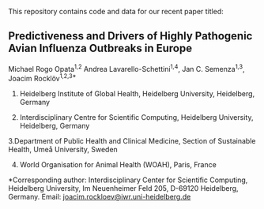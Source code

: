 This repository contains code and data for our recent paper titled:

## Predictiveness and Drivers of Highly Pathogenic Avian Influenza Outbreaks in Europe
Michael Rogo Opata<sup>1,2</sup> Andrea Lavarello-Schettini<sup>1,4</sup>, Jan C. Semenza<sup>1,3</sup>, Joacim Rocklöv<sup>1,2,3*</sup>

1. Heidelberg Institute of Global Health, Heidelberg University, Heidelberg, Germany

2. Interdisciplinary Centre for Scientific Computing, Heidelberg University, Heidelberg, Germany

 3.Department of Public Health and Clinical Medicine, Section of Sustainable Health, Umeå University, Sweden

4. World Organisation for Animal Health (WOAH), Paris, France

*Corresponding author: Interdisciplinary Center for Scientific Computing, Heidelberg University, Im Neuenheimer Feld 205, D-69120 Heidelberg, Germany.
Email: joacim.rockloev@iwr.uni-heidelberg.de
